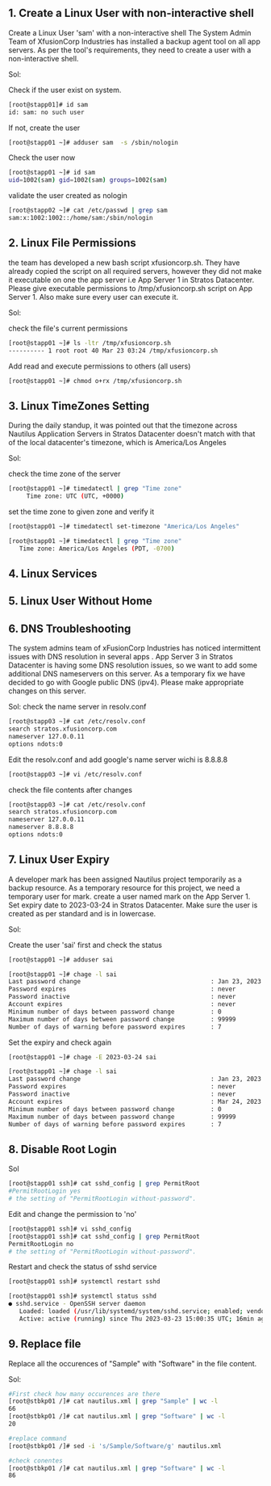 ## 1. Create a Linux User with non-interactive shell
Create a Linux User 'sam' with a non-interactive shell The System Admin Team of XfusionCorp Industries has installed a backup agent tool on all app servers. As per the tool's requirements, they need to create a user with a non-interactive shell. 

Sol:

Check if the user exist on system.
```sh
[root@stapp01]# id sam
id: sam: no such user
```
If not, create the user
```sh
[root@stapp01 ~]# adduser sam  -s /sbin/nologin
```
Check the user now
```sh
[root@stapp01 ~]# id sam
uid=1002(sam) gid=1002(sam) groups=1002(sam)
```
validate the user created as nologin
```sh
[root@stapp02 ~]# cat /etc/passwd | grep sam
sam:x:1002:1002::/home/sam:/sbin/nologin
```

## 2. Linux File Permissions
the team has developed a new bash script xfusioncorp.sh. They have already copied the script on all required servers, however they did not make it executable on one the app server i.e App Server 1 in Stratos Datacenter.
Please give executable permissions to /tmp/xfusioncorp.sh script on App Server 1. Also make sure every user can execute it.

Sol:

check the file's current permissions
```sh
[root@stapp01 ~]# ls -ltr /tmp/xfusioncorp.sh
---------- 1 root root 40 Mar 23 03:24 /tmp/xfusioncorp.sh  
```

Add read and execute permissions to others (all users)
```sh
[root@stapp01 ~]# chmod o+rx /tmp/xfusioncorp.sh
```

## 3. Linux TimeZones Setting
During the daily standup, it was pointed out that the timezone across Nautilus Application Servers in Stratos Datacenter doesn't match with that of the local datacenter's timezone, which is America/Los Angeles

Sol:

check the time zone of the server
```sh
[root@stapp01 ~]# timedatectl | grep "Time zone"
     Time zone: UTC (UTC, +0000)
```
 set the time zone to given zone and verify it
 ```sh
[root@stapp01 ~]# timedatectl set-timezone "America/Los Angeles"

[root@stapp01 ~]# timedatectl | grep "Time zone"
    Time zone: America/Los Angeles (PDT, -0700)
 ```

## 4. Linux Services


## 5. Linux User Without Home


## 6. DNS Troubleshooting 
The system admins team of xFusionCorp Industries has noticed intermittent issues with DNS resolution in several apps . App Server 3 in Stratos Datacenter is having some DNS resolution issues, so we want to add some additional DNS nameservers on this server.
As a temporary fix we have decided to go with Google public DNS (ipv4). Please make appropriate changes on this server.

Sol:
check the name server in resolv.conf

```sh
[root@stapp03 ~]# cat /etc/resolv.conf
search stratos.xfusioncorp.com
nameserver 127.0.0.11
options ndots:0
```
Edit the resolv.conf and add google's name server wichi is 8.8.8.8

```sh
[root@stapp03 ~]# vi /etc/resolv.conf
```
check the file contents after changes
```sh
[root@stapp03 ~]# cat /etc/resolv.conf
search stratos.xfusioncorp.com
nameserver 127.0.0.11
nameserver 8.8.8.8
options ndots:0
```

## 7. Linux User Expiry
A developer mark has been assigned Nautilus project temporarily as a backup resource. As a temporary resource for this project, we need a temporary user for mark. create a user named mark on the App Server 1. Set expiry date to 2023-03-24 in Stratos Datacenter. Make sure the user is created as per standard and is in lowercase.

Sol:

Create the user 'sai' first and check the status
```sh
[root@stapp01 ~]# adduser sai

[root@stapp01 ~]# chage -l sai
Last password change                                    : Jan 23, 2023
Password expires                                        : never
Password inactive                                       : never
Account expires                                         : never
Minimum number of days between password change          : 0
Maximum number of days between password change          : 99999
Number of days of warning before password expires       : 7


```

Set the expiry and check again

```sh
[root@stapp01 ~]# chage -E 2023-03-24 sai

[root@stapp01 ~]# chage -l sai
Last password change                                    : Jan 23, 2023
Password expires                                        : never
Password inactive                                       : never
Account expires                                         : Mar 24, 2023
Minimum number of days between password change          : 0
Maximum number of days between password change          : 99999
Number of days of warning before password expires       : 7
``` 


## 8. Disable Root Login

Sol

```sh
[root@stapp01 ssh]# cat sshd_config | grep PermitRoot
#PermitRootLogin yes
# the setting of "PermitRootLogin without-password".
```
Edit and change the permission to 'no'

```sh
[root@stapp01 ssh]# vi sshd_config 
[root@stapp01 ssh]# cat sshd_config | grep PermitRoot
PermitRootLogin no
# the setting of "PermitRootLogin without-password".
```

Restart and check the status of sshd service
```sh
[root@stapp01 ssh]# systemctl restart sshd

[root@stapp01 ssh]# systemctl status sshd
● sshd.service - OpenSSH server daemon
   Loaded: loaded (/usr/lib/systemd/system/sshd.service; enabled; vendor preset: enabled)
   Active: active (running) since Thu 2023-03-23 15:00:35 UTC; 16min ago
```

## 9. Replace file
Replace all the occurences of "Sample" with "Software" in the file content.

Sol: 
```sh
#First check how many occurences are there
[root@stbkp01 /]# cat nautilus.xml | grep "Sample" | wc -l
66
[root@stbkp01 /]# cat nautilus.xml | grep "Software" | wc -l
20

#replace command
[root@stbkp01 /]# sed -i 's/Sample/Software/g' nautilus.xml

#check conentes
[root@stbkp01 /]# cat nautilus.xml | grep "Software" | wc -l
86
```
